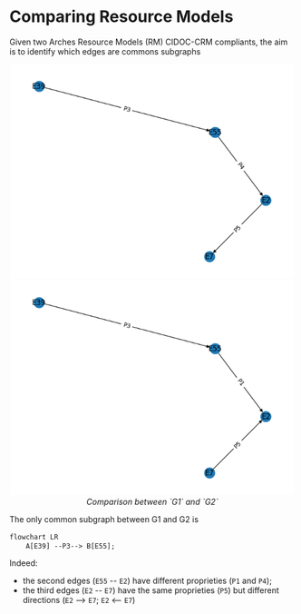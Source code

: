 # Comparing Resource Models

Given two Arches Resource Models (RM) CIDOC-CRM compliants, the aim is to identify which edges are commons subgraphs

<p align="center">
  <img alt="img-name" src="../www/rm-compar-g1.png" width="500">
  <img alt="img-name" src="../www/rm-compar-g2.png" width="500">
  <br>
    <em>Comparison between `G1` and `G2`</em>
</p>

The only common subgraph between G1 and G2 is

```mermaid
flowchart LR
    A[E39] --P3--> B[E55];
```
Indeed:
* the second edges (`E55` -- `E2`) have different proprieties (`P1` and `P4`);
* the third edges (`E2` -- `E7`) have the same proprieties (`P5`) but different directions (`E2` --> `E7`; `E2` <-- `E7`)